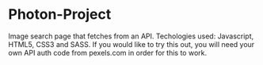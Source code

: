 # Photon-Project
Image search page that fetches from an API. Techologies used: Javascript, HTML5, CSS3 and SASS.
If you would like to try this out, you will need your own API auth code from pexels.com in order for this to work.
